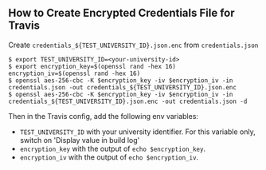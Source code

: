 ## How to Create Encrypted Credentials File for Travis

Create `credentials_${TEST_UNIVERSITY_ID}.json.enc` from `credentials.json`

```
$ export TEST_UNIVERSITY_ID=<your-university-id>
$ export encryption_key=$(openssl rand -hex 16) encryption_iv=$(openssl rand -hex 16)
$ openssl aes-256-cbc -K $encryption_key -iv $encryption_iv -in credentials.json -out credentials_${TEST_UNIVERSITY_ID}.json.enc
$ openssl aes-256-cbc -K $encryption_key -iv $encryption_iv -in credentials_${TEST_UNIVERSITY_ID}.json.enc -out credentials.json -d
```

Then in the Travis config, add the following env variables:
- `TEST_UNIVERSITY_ID` with your university identifier. 
  For this variable only, switch on 'Display value in build log'
- `encryption_key` with the output of `echo $encryption_key`.
- `encryption_iv` with the output of `echo $encryption_iv`.
